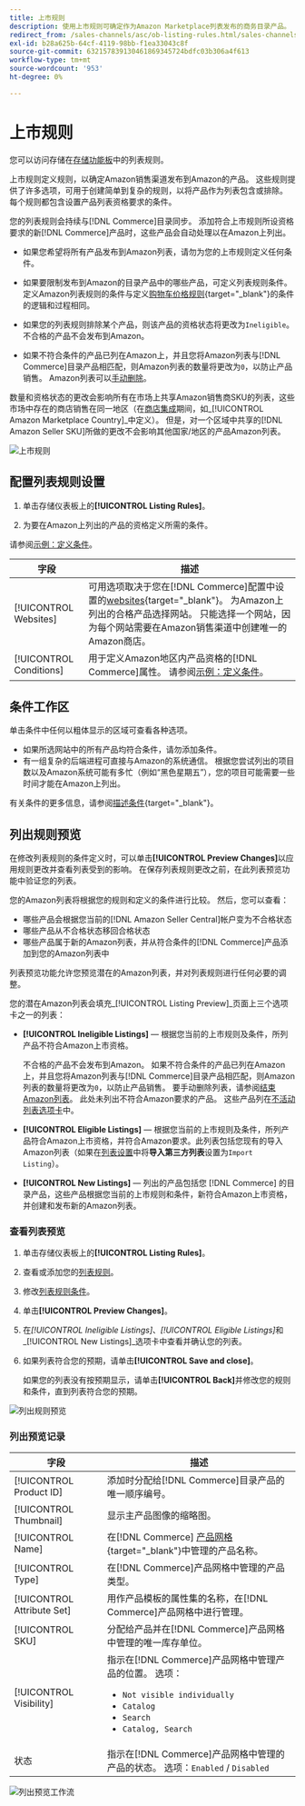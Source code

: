 ```yaml
---
title: 上市规则
description: 使用上市规则可确定作为Amazon Marketplace列表发布的商务目录产品。
redirect_from: /sales-channels/asc/ob-listing-rules.html/sales-channels/asc/ob-listing-preview.html/sales-channels/asc/listing-rule-preview.html
exl-id: b28a625b-64cf-4119-98bb-f1ea33043c8f
source-git-commit: 632157839130461869345724bdfc03b306a4f613
workflow-type: tm+mt
source-wordcount: '953'
ht-degree: 0%

---
```


# 上市规则

您可以访问存储在[存储功能板](./amazon-store-dashboard.md)中的列表规则。

上市规则定义规则，以确定Amazon销售渠道发布到Amazon的产品。 这些规则提供了许多选项，可用于创建简单到复杂的规则，以将产品作为列表包含或排除。 每个规则都包含设置产品列表资格要求的条件。

您的列表规则会持续与[!DNL Commerce]目录同步。 添加符合上市规则所设资格要求的新[!DNL Commerce]产品时，这些产品会自动处理以在Amazon上列出。

- 如果您希望将所有产品发布到Amazon列表，请勿为您的上市规则定义任何条件。

- 如果要限制发布到Amazon的目录产品中的哪些产品，可定义列表规则条件。 定义Amazon列表规则的条件与定义[购物车价格规则](https://docs.magento.com/user-guide/marketing/price-rules-cart.html){target=&quot;_blank&quot;}的条件的逻辑和过程相同。

- 如果您的列表规则排除某个产品，则该产品的资格状态将更改为`Ineligible`。 不合格的产品不会发布到Amazon。

- 如果不符合条件的产品已列在Amazon上，并且您将Amazon列表与[!DNL Commerce]目录产品相匹配，则Amazon列表的数量将更改为`0`，以防止产品销售。 Amazon列表可以[手动删除](./end-listings-manually.md)。

数量和资格状态的更改会影响所有在市场上共享Amazon销售商SKU的列表，这些市场中存在的商店销售在同一地区（在[商店集成](./store-integration.md)期间，如&#x200B;_[!UICONTROL Amazon Marketplace Country]_中定义）。 但是，对一个区域中共享的[!DNL Amazon Seller SKU]所做的更改不会影响其他国家/地区的产品Amazon列表。

![上市规则](assets/ob-listing-rules.png)

## 配置列表规则设置

1. 单击存储仪表板上的&#x200B;**[!UICONTROL Listing Rules]**。

1. 为要在Amazon上列出的产品的资格定义所需的条件。

请参阅[示例：定义条件](./ob-define-condition-example.md)。

| 字段 | 描述 |
|---|---|
| [!UICONTROL Websites] | 可用选项取决于您在[!DNL Commerce]配置中设置的[websites](https://docs.magento.com/user-guide/stores/websites-stores-views.html){target=&quot;_blank&quot;}。 为Amazon上列出的合格产品选择网站。 只能选择一个网站，因为每个网站需要在Amazon销售渠道中创建唯一的Amazon商店。 |
| [!UICONTROL Conditions] | 用于定义Amazon地区内产品资格的[!DNL Commerce]属性。 请参阅[示例：定义条件](./ob-define-condition-example.md)。 |

## 条件工作区

单击条件中任何以粗体显示的区域可查看各种选项。

- 如果所选网站中的所有产品均符合条件，请勿添加条件。
- 有一组复杂的后端进程可直接与Amazon的系统通信。 根据您尝试列出的项目数以及Amazon系统可能有多忙（例如“黑色星期五”），您的项目可能需要一些时间才能在Amazon上列出。

有关条件的更多信息，请参阅[描述条件](https://docs.magento.com/user-guide/marketing/price-rules-cart.html){target=&quot;_blank&quot;}。

## 列出规则预览

在修改列表规则的条件定义时，可以单击&#x200B;**[!UICONTROL Preview Changes]**&#x200B;以应用规则更改并查看列表受到的影响。 在保存列表规则更改之前，在此列表预览功能中验证您的列表。

您的Amazon列表将根据您的规则和定义的条件进行比较。 然后，您可以查看：

- 哪些产品会根据您当前的[!DNL Amazon Seller Central]帐户变为不合格状态
- 哪些产品从不合格状态移回合格状态
- 哪些产品属于新的Amazon列表，并从符合条件的[!DNL Commerce]产品添加到您的Amazon列表中

列表预览功能允许您预览潜在的Amazon列表，并对列表规则进行任何必要的调整。

您的潜在Amazon列表会填充&#x200B;_[!UICONTROL Listing Preview]_页面上三个选项卡之一的列表：

- **[!UICONTROL Ineligible Listings]**  — 根据您当前的上市规则及条件，所列产品不符合Amazon上市资格。

   不合格的产品不会发布到Amazon。 如果不符合条件的产品已列在Amazon上，并且您将Amazon列表与[!DNL Commerce]目录产品相匹配，则Amazon列表的数量将更改为`0`，以防止产品销售。 要手动删除列表，请参阅[结束Amazon列表](./end-listings-manually.md)。 此处未列出不符合Amazon要求的产品。 这些产品列在[不活动列表选项卡](./inactive-listings.md)中。

- **[!UICONTROL Eligible Listings]**  — 根据您当前的上市规则及条件，所列产品符合Amazon上市资格，并符合Amazon要求。此列表包括您现有的导入Amazon列表（如果在[列表设置](./third-party-listing-settings.md)中将&#x200B;**导入第三方列表**&#x200B;设置为`Import Listing`）。

- **[!UICONTROL New Listings]**  — 列出的产品包括您 [!DNL Commerce] 的目录产品，这些产品根据您当前的上市规则和条件，新符合Amazon上市资格，并创建和发布新的Amazon列表。

### 查看列表预览

1. 单击存储仪表板上的&#x200B;**[!UICONTROL Listing Rules]**。

1. 查看或添加您的[列表规则](./listing-rules.md)。

1. 修改[列表规则条件](./ob-define-condition-example.md)。

1. 单击&#x200B;**[!UICONTROL Preview Changes]**。

1. 在&#x200B;_[!UICONTROL Ineligible Listings]_、_[!UICONTROL Eligible Listings]_&#x200B;和&#x200B;_[!UICONTROL New Listings]_选项卡中查看并确认您的列表。

1. 如果列表符合您的预期，请单击&#x200B;**[!UICONTROL Save and close]**。

   如果您的列表没有按预期显示，请单击&#x200B;**[!UICONTROL Back]**&#x200B;并修改您的规则和条件，直到列表符合您的预期。

![列出规则预览](assets/amazon-listing-rule-preview.png)

### 列出预览记录

| 字段 | 描述 |
|--- |--- |
| [!UICONTROL Product ID] | 添加时分配给[!DNL Commerce]目录产品的唯一顺序编号。 |
| [!UICONTROL Thumbnail] | 显示主产品图像的缩略图。 |
| [!UICONTROL Name] | 在[!DNL Commerce] [产品网格](https://docs.magento.com/user-guide/catalog/products.html){target=&quot;_blank&quot;}中管理的产品名称。 |
| [!UICONTROL Type] | 在[!DNL Commerce]产品网格中管理的产品类型。 |
| [!UICONTROL Attribute Set] | 用作产品模板的属性集的名称，在[!DNL Commerce]产品网格中进行管理。 |
| [!UICONTROL SKU] | 分配给产品并在[!DNL Commerce]产品网格中管理的唯一库存单位。 |
| [!UICONTROL Visibility] | 指示在[!DNL Commerce]产品网格中管理产品的位置。 选项：<ul><li>`Not visible individually`</li><li>`Catalog`</li><li>`Search`</li><li>`Catalog, Search`</li></ul> |
| 状态 | 指示在[!DNL Commerce]产品网格中管理的产品的状态。 选项：`Enabled` / `Disabled` |

![列出预览工作流](assets/listing-preview-flowchart.png)
